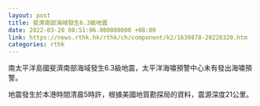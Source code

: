 ```yaml
---
layout: post
title: 斐濟南部海域發生6.3級地震
date: 2022-03-20 08:51:06.000000000 +08:00
link: https://news.rthk.hk/rthk/ch/component/k2/1639878-20220320.htm
categories: rthk
---
```


南太平洋島國斐濟南部海域發生6.3級地震，太平洋海嘯預警中心未有發出海嘯預警。

地震發生於本港時間清晨5時許，根據美國地質勘探局的資料，震源深度21公里。

　　
